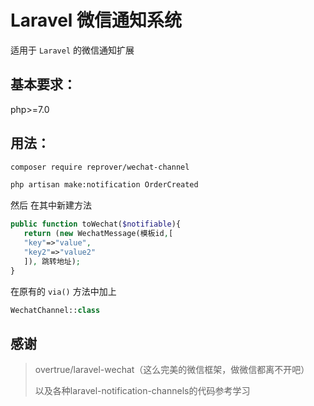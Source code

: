 # Laravel 微信通知系统
适用于 `Laravel` 的微信通知扩展

## 基本要求：
php>=7.0

## 用法：
```bash
composer require reprover/wechat-channel

php artisan make:notification OrderCreated
```

然后
在其中新建方法 
```php
public function toWechat($notifiable){
   return (new WechatMessage(模板id,[
   "key"=>"value",
   "key2"=>"value2"
   ]), 跳转地址);
}
```

在原有的 `via()` 方法中加上

```php
WechatChannel::class
```


## 感谢
> overtrue/laravel-wechat（这么完美的微信框架，做微信都离不开吧）
> 
> 以及各种laravel-notification-channels的代码参考学习
